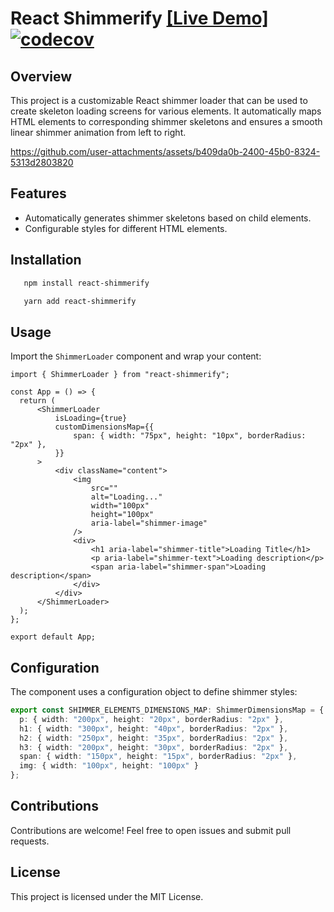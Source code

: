 # React Shimmerify [[Live Demo]](https://react-shimmerify.netlify.app) [![codecov](https://codecov.io/gh/pritishvaidya/react-shimmerify/branch/master/graph/badge.svg?token=NFC4YGNEJX)](https://codecov.io/gh/pritishvaidya/react-shimmerify)

## Overview

This project is a customizable React shimmer loader that can be used to create skeleton loading screens for various elements. It automatically maps HTML elements to corresponding shimmer skeletons and ensures a smooth linear shimmer animation from left to right.


https://github.com/user-attachments/assets/b409da0b-2400-45b0-8324-5313d2803820


## Features

- Automatically generates shimmer skeletons based on child elements.
- Configurable styles for different HTML elements.

## Installation

```sh
   npm install react-shimmerify 
```
```sh
   yarn add react-shimmerify 
```

## Usage

Import the `ShimmerLoader` component and wrap your content:

```tsx
import { ShimmerLoader } from "react-shimmerify";

const App = () => {
  return (
      <ShimmerLoader
          isLoading={true}
          customDimensionsMap={{
              span: { width: "75px", height: "10px", borderRadius: "2px" },
          }}
      >
          <div className="content">
              <img
                  src=""
                  alt="Loading..."
                  width="100px"
                  height="100px"
                  aria-label="shimmer-image"
              />
              <div>
                  <h1 aria-label="shimmer-title">Loading Title</h1>
                  <p aria-label="shimmer-text">Loading description</p>
                  <span aria-label="shimmer-span">Loading description</span>
              </div>
          </div>
      </ShimmerLoader>
  );
};

export default App;
```

## Configuration

The component uses a configuration object to define shimmer styles:

```ts
export const SHIMMER_ELEMENTS_DIMENSIONS_MAP: ShimmerDimensionsMap = {
  p: { width: "200px", height: "20px", borderRadius: "2px" },
  h1: { width: "300px", height: "40px", borderRadius: "2px" },
  h2: { width: "250px", height: "35px", borderRadius: "2px" },
  h3: { width: "200px", height: "30px", borderRadius: "2px" },
  span: { width: "150px", height: "15px", borderRadius: "2px" },
  img: { width: "100px", height: "100px" }
};
```

## Contributions

Contributions are welcome! Feel free to open issues and submit pull requests.

## License

This project is licensed under the MIT License.

